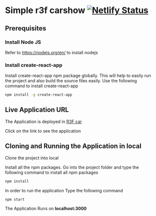 # Simple r3f carshow [![Netlify Status](https://api.netlify.com/api/v1/badges/167c9ec5-789a-4fcd-b944-1bf98b4dac7d/deploy-status)](https://app.netlify.com/sites/r3f-car-waqas/deploys)

## Prerequisites 

### Install Node JS
Refer to https://nodejs.org/en/ to install nodejs

### Install create-react-app
Install create-react-app npm package globally. This will help to easily run the project and also build the source files easily. Use the following command to install create-react-app

```bash
npm install -g create-react-app
```
## Live Application URL

The Application is deployed in [R3F car](https://r3f-car-waqas.netlify.app/)

Click on the link to see the application

## Cloning and Running the Application in local

Clone the project into local

Install all the npm packages. Go into the project folder and type the following command to install all npm packages

```bash
npm install
```

In order to run the application Type the following command

```bash
npm start
```

The Application Runs on **localhost:3000**
